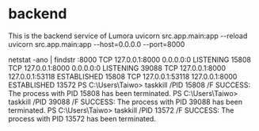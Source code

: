 # backend
This is the backend service of Lumora
uvicorn src.app.main:app --reload 
uvicorn src.app.main:app --host=0.0.0.0 --port=8000

netstat -ano | findstr :8000
  TCP    127.0.0.1:8000         0.0.0.0:0              LISTENING       15808
  TCP    127.0.0.1:8000         0.0.0.0:0              LISTENING       39088
  TCP    127.0.0.1:8000         127.0.0.1:53118        ESTABLISHED     15808
  TCP    127.0.0.1:53118        127.0.0.1:8000         ESTABLISHED     13572
PS C:\Users\Taiwo> taskkill /PID 15808 /F
SUCCESS: The process with PID 15808 has been terminated.
PS C:\Users\Taiwo> taskkill /PID 39088 /F
SUCCESS: The process with PID 39088 has been terminated.
PS C:\Users\Taiwo> taskkill /PID 13572 /F
SUCCESS: The process with PID 13572 has been terminated.
